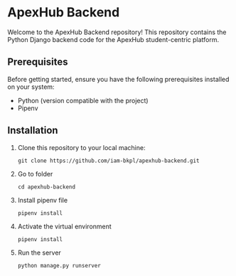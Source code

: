 # ApexHub Backend

Welcome to the ApexHub Backend repository! This repository contains the Python Django backend code for the ApexHub student-centric platform.

## Prerequisites

Before getting started, ensure you have the following prerequisites installed on your system:

- Python (version compatible with the project)
- Pipenv

## Installation

1. Clone this repository to your local machine:

   ```shell
   git clone https://github.com/iam-bkpl/apexhub-backend.git

   ```

2. Go to folder

   ```shell
   cd apexhub-backend
   ```

3. Install pipenv file

   ```shell
   pipenv install
   ```

4. Activate the virtual environment

   ```shell
   pipenv install
   ```

5. Run the server
   ```shell
   python manage.py runserver
   ```
